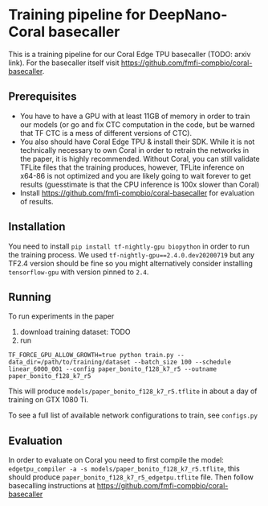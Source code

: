 # Training pipeline for DeepNano-Coral basecaller

This is a training pipeline for our Coral Edge TPU basecaller (TODO: arxiv link).
For the basecaller itself visit https://github.com/fmfi-compbio/coral-basecaller.


## Prerequisites

- You have to have a GPU with at least 11GB of memory in order to train our models (or go and fix CTC computation in the code, but be warned that TF CTC is a mess of different versions of CTC).
- You also should have Coral Edge TPU & install their SDK. While it is not technically necessary to own Coral in order to retrain the networks in the paper, it is highly recommended.
Without Coral, you can still validate TFLite files that the training produces, however, TFLite inference on x64-86 is not optimized and you are likely going to wait forever to get results (guesstimate is that the CPU inference is 100x slower than Coral)
- Install https://github.com/fmfi-compbio/coral-basecaller for evaluation of results.

## Installation

You need to install `pip install tf-nightly-gpu biopython` in order to run the training process. We used `tf-nightly-gpu==2.4.0.dev20200719` but any TF2.4 version should be fine so you might alternatively consider installing `tensorflow-gpu` with version pinned to `2.4`.

## Running

To run experiments in the paper
1) download training dataset: TODO
2) run
```
TF_FORCE_GPU_ALLOW_GROWTH=true python train.py --data_dir=/path/to/training/dataset --batch_size 100 --schedule linear_6000_001 --config paper_bonito_f128_k7_r5 --outname paper_bonito_f128_k7_r5
```
This will produce `models/paper_bonito_f128_k7_r5.tflite` in about a day of training on GTX 1080 Ti. 

To see a full list of available network configurations to train, see `configs.py`


## Evaluation
In order to evaluate on Coral you need to first compile the model:
`edgetpu_compiler -a -s models/paper_bonito_f128_k7_r5.tflite`, this should produce `paper_bonito_f128_k7_r5_edgetpu.tflite` file.
Then follow basecalling instructions at https://github.com/fmfi-compbio/coral-basecaller
